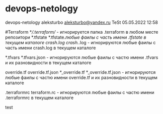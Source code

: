 # devops-netology
devops-netology
aleksturbo
aleksturbo@yandex.ru
TeSt 05.05.2022
12:58


#Terraform
**/.terraform/* - игнорируется папка .terraform в любом месте репозитори
*.tfstate
*.tfstate.*любые фаилы с часть имени .tfstate в текущем каталоге
crash.log
crash.*.log - игнорируются любые фаилы с часть имени crash.log в текущем каталоге

*.tfvars
*.tfvars.json - игнорируются любые фаилы с частю имени .tfvars и их разновидности в текущем каталоге

override.tf
override.tf.json
*_override.tf
*_override.tf.json - игнорируются любые фаилы с частю имени override.tf и их разновидности в текущем каталоге

.terraformrc
terraform.rc - игнорируются любые фаилы с частю имени .terraformrc в текущем каталоге

test
